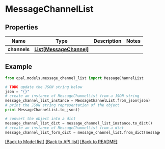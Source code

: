 # MessageChannelList


## Properties

Name | Type | Description | Notes
------------ | ------------- | ------------- | -------------
**channels** | [**List[MessageChannel]**](MessageChannel.md) |  | 

## Example

```python
from opal.models.message_channel_list import MessageChannelList

# TODO update the JSON string below
json = "{}"
# create an instance of MessageChannelList from a JSON string
message_channel_list_instance = MessageChannelList.from_json(json)
# print the JSON string representation of the object
print MessageChannelList.to_json()

# convert the object into a dict
message_channel_list_dict = message_channel_list_instance.to_dict()
# create an instance of MessageChannelList from a dict
message_channel_list_form_dict = message_channel_list.from_dict(message_channel_list_dict)
```
[[Back to Model list]](../README.md#documentation-for-models) [[Back to API list]](../README.md#documentation-for-api-endpoints) [[Back to README]](../README.md)


